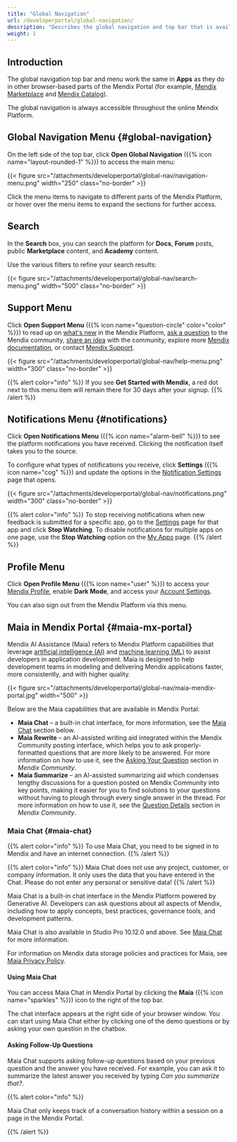 ```yaml
---
title: "Global Navigation"
url: /developerportal/global-navigation/
description: "Describes the global navigation and top bar that is available throughout the online Mendix Platform."
weight: 1
---
```


## Introduction

The global navigation top bar and menu work the same in **Apps** as they do in other browser-based parts of the Mendix Portal (for example, [Mendix Marketplace](/appstore/) and [Mendix Catalog](/catalog/)). 

The global navigation is always accessible throughout the online Mendix Platform.

## Global Navigation Menu {#global-navigation}

On the left side of the top bar, click **Open Global Navigation** ({{% icon name="layout-rounded-1" %}}) to access the main menu:

{{< figure src="/attachments/developerportal/global-nav/navigation-menu.png" width="250" class="no-border" >}}

Click the menu items to navigate to different parts of the Mendix Platform, or hover over the menu items to expand the sections for further access.

## Search

In the **Search** box, you can search the platform for **Docs**, **Forum** posts, public **Marketplace** content, and **Academy** content.

Use the various filters to refine your search results:

{{< figure src="/attachments/developerportal/global-nav/search-menu.png" width="500" class="no-border" >}}

## Support Menu

Click **Open Support Menu** ({{% icon name="question-circle" color="color" %}}) to read up on [what's new](https://www.mendix.com/releases/) in the Mendix Platform, [ask a question](/community-tools/mendix-community/#questions-tab) to the Mendix community, [share an idea](/community-tools/mendix-community/#ideas-tab) with the community, explore more [Mendix documentation](/), or contact [Mendix Support](/support/).

{{< figure src="/attachments/developerportal/global-nav/help-menu.png" width="300" class="no-border" >}}

{{% alert color="info" %}}
If you see **Get Started with Mendix**, a red dot next to this menu item will remain there for 30 days after your signup.
{{% /alert %}}

## Notifications Menu {#notifications}

Click **Open Notifications Menu** ({{% icon name="alarm-bell" %}}) to see the platform notifications you have received. Clicking the notification itself takes you to the source.

To configure what types of notifications you receive, click **Settings** ({{% icon name="cog" %}}) and update the options in the [Notification Settings](/community-tools/mendix-profile/user-settings/#notifications) page that opens. 

{{< figure src="/attachments/developerportal/global-nav/notifications.png" width="300" class="no-border" >}}

{{% alert color="info" %}}
To stop receiving notifications when new feedback is submitted for a specific app, go to the [Settings](/developerportal/collaborate/general-settings/) page for that app and click **Stop Watching**. To disable notifications for multiple apps on one page, use the **Stop Watching** option on the [My Apps](/developerportal/#my-apps) page.
{{% /alert %}}

## Profile Menu

Click **Open Profile Menu** ({{% icon name="user" %}}) to access your [Mendix Profile](/community-tools/mendix-profile/), enable **Dark Mode**, and access your [Account Settings](/community-tools/mendix-profile/user-settings/#settings). 

You can also sign out from the Mendix Platform via this menu.

## Maia in Mendix Portal {#maia-mx-portal}

Mendix AI Assistance (Maia) refers to Mendix Platform capabilities that leverage [artificial intelligence (AI)](https://www.mendix.com/glossary/artificial-intelligence-ai/) and [machine learning (ML)](https://www.mendix.com/glossary/machine-learning/) to assist developers in application development. Maia is designed to help development teams in modeling and delivering Mendix applications faster, more consistently, and with higher quality. 

{{< figure src="/attachments/developerportal/global-nav/maia-mendix-portal.jpg" width="500" >}}

Below are the Maia capabilities that are available in Mendix Portal:

* **Maia Chat**  – a built-in chat interface, for more information, see the [Maia Chat](#maia-chat) section below.
* **Maia Rewrite** – an AI-assisted writing aid integrated within the Mendix Community posting interface, which helps you to ask properly-formatted questions that are more likely to be answered. For more information on how to use it, see the [Asking Your Question](/community-tools/mendix-community/#asking-question) section in *Mendix Community*.
* **Maia Summarize** – an AI-assisted summarizing aid which condenses lengthy discussions for a question posted on Mendix Community into key points, making it easier for you to find solutions to your questions without having to plough through every single answer in the thread. For more information on how to use it, see the [Question Details](/community-tools/mendix-community/#question-details) section in *Mendix Community*.

### Maia Chat {#maia-chat}

{{% alert color="info" %}}
To use Maia Chat, you need to be signed in to Mendix and have an internet connection.
{{% /alert %}}

{{% alert color="info" %}}
Maia Chat does not use any project, customer, or company information. It only uses the data that you have entered in the Chat. Please do not enter any personal or sensitive data!
{{% /alert %}}

Maia Chat  is a built-in chat interface in the Mendix Platform powered by Generative AI. Developers can ask questions about all aspects of Mendix, including how to apply concepts, best practices, governance tools, and development patterns.

Maia Chat is also available in Studio Pro 10.12.0 and above. See [Maia Chat](/refguide/maia-chat/) for more information.

For information on Mendix data storage policies and practices for Maia, see [Maia Privacy Policy](https://www.mendix.com/legal/privacy/maia/).

#### Using Maia Chat

You can access Maia Chat in Mendix Portal by clicking the **Maia** ({{% icon name="sparkles" %}}) icon to the right of the top bar.

The chat interface appears at the right side of your browser window. You can start using Maia Chat either by clicking one of the demo questions or by asking your own question in the chatbox. 

#### Asking Follow-Up Questions

Maia Chat supports asking follow-up questions based on your previous question and the answer you have received. For example, you can ask it to summarize the latest answer you received by typing *Can you summarize that?*.

{{% alert color="info" %}}

Maia Chat only keeps track of a conversation history within a session on a page in the Mendix Portal.

{{% /alert %}}
